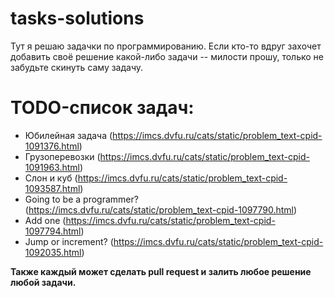 # tasks-solutions
Тут я решаю задачки по программированию. Если кто-то вдруг захочет добавить своё решение какой-либо задачи -- милости прошу, только не забудьте скинуть саму задачу.

# TODO-список задач:
+ Юбилейная задача (https://imcs.dvfu.ru/cats/static/problem_text-cpid-1091376.html)
+ Грузоперевозки (https://imcs.dvfu.ru/cats/static/problem_text-cpid-1091963.html)
+ Слон и куб (https://imcs.dvfu.ru/cats/static/problem_text-cpid-1093587.html)
+ Going to be a programmer? (https://imcs.dvfu.ru/cats/static/problem_text-cpid-1097790.html)
+ Add one (https://imcs.dvfu.ru/cats/static/problem_text-cpid-1097794.html)
+ Jump or increment? (https://imcs.dvfu.ru/cats/static/problem_text-cpid-1092035.html)

**Также каждый может сделать pull request и залить любое решение любой задачи.**
